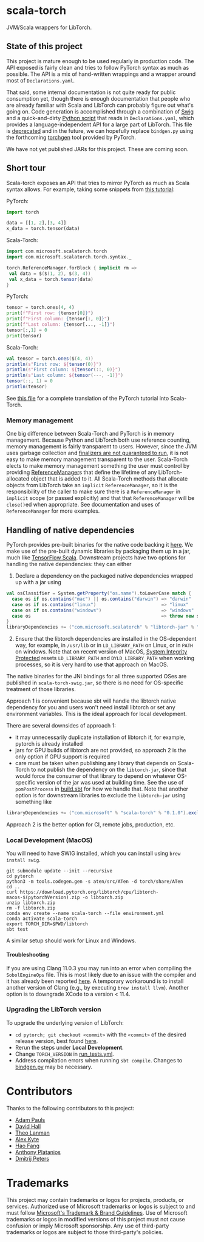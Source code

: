 # scala-torch
JVM/Scala wrappers for LibTorch.

## State of this project

This project is mature enough to be used regularly in production code. The API exposed is fairly clean
and tries to follow PyTorch syntax as much as possible. The API is a mix of hand-written wrappings and a wrapper
around most of `Declarations.yaml`. 

That said, some internal documentation is not quite ready for public consumption yet, though there is enough
documentation that people who are already familiar with Scala and LibTorch can probably figure out what's going on. 
Code generation is accomplished through a combination of [Swig](https://www.swig.org) and a quick-and-dirty 
[Python script](swig/src/main/swig/bindgen.py) that reads in `Declarations.yaml`, which provides a language-independent 
API for a large part of LibTorch. This file is [deprecated](https://github.com/pytorch/pytorch/issues/69471) and in the 
future, we can hopefully replace `bindgen.py` using the forthcoming [torchgen](https://github.com/pytorch/pytorch/issues/69471#issuecomment-1273642655)
tool provided by PyTorch.

We have not yet published JARs for this project. These are coming soon. 

## Short tour

Scala-torch exposes an API that tries to mirror PyTorch as much as Scala syntax
allows. For example, taking some snippets from
[this tutorial](https://pytorch.org/tutorials/beginner/basics/tensorqs_tutorial.html):

PyTorch:
```python
import torch

data = [[1, 2],[3, 4]]
x_data = torch.tensor(data)
```

Scala-Torch:
```scala
import com.microsoft.scalatorch.torch
import com.microsoft.scalatorch.torch.syntax._

torch.ReferenceManager.forBlock { implicit rm =>
 val data = $($(1, 2), $(3, 4))
 val x_data = torch.tensor(data)
}
```


PyTorch:
```python
tensor = torch.ones(4, 4)
print(f"First row: {tensor[0]}")
print(f"First column: {tensor[:, 0]}")
print(f"Last column: {tensor[..., -1]}")
tensor[:,1] = 0
print(tensor)
```

Scala-Torch:
```scala
val tensor = torch.ones($(4, 4))
println(s"First row: ${tensor(0)}")
println(s"First column: ${tensor(::, 0)}")
println(s"Last column: ${tensor(---, -1)}")
tensor(::, 1) = 0
println(tensor)
```

See [this file](scala-torch/src/test/scala/com/microsoft/scalatorch/torch/tutorial/PyTorchOrgTensorTutorialTest.scala) for 
a complete translation of the PyTorch tutorial into Scala-Torch.

### Memory management

One big difference between Scala-Torch and PyTorch is in memory management. Because Python and LibTorch both use 
reference counting, memory management is fairly transparent to users. However, since the JVM uses garbage collection
and [finalizers are not guaranteed to run](https://docs.oracle.com/javase/9/docs/api/java/lang/Object.html#finalize--),
it is not easy to make memory management transparent to the user. Scala-Torch elects to make memory management something
the user must control by providing [ReferenceManager](scala-torch/src/main/scala/com/microsoft/scalatorch/torch/ReferenceManager.scala)s 
that define the lifetime of any LibTorch-allocated object
that is added to it. All Scala-Torch methods that allocate objects from LibTorch take an `implicit` `ReferenceManager`,
so it is the responsibility of the caller to make sure there is a `ReferenceManager` in `implicit` scope (or passed
explicitly) and that that `ReferenceManager` will be `close()`ed when appropriate. See documentation and uses
of `ReferenceManager` for more examples.

## Handling of native dependencies

PyTorch provides pre-built binaries for the native code backing it [here](https://pytorch.org/get-started/locally/). 
We make use of the pre-built dynamic libraries by packaging them up in a jar, much like [TensorFlow Scala](http://platanios.org/tensorflow_scala/installation.html).
Downstream
projects have two options for handling the native dependencies: they can either 
1. Declare a dependency on the packaged native dependencies wrapped up with a jar using
```scala
val osClassifier = System.getProperty("os.name").toLowerCase match {
  case os if os.contains("mac") || os.contains("darwin") => "darwin"
  case os if os.contains("linux")                        => "linux"
  case os if os.contains("windows")                      => "windows"
  case os                                                => throw new sbt.MessageOnlyException(s"The OS $os is not a supported platform.")
}
libraryDependencies += ("com.microsoft.scalatorch" % "libtorch-jar" % "1.10.0").classifier(osClassifier + "_cpu")
```
2. Ensure that the libtorch dependencies are installed in the OS-dependent way, for example, in `/usr/lib` or in `LD_LIBRARY_PATH` on Linux,
or in `PATH` on windows. Note that on recent version of MacOS, [System Integrity Protected](https://developer.apple.com/library/archive/documentation/Security/Conceptual/System_Integrity_Protection_Guide/RuntimeProtections/RuntimeProtections.html)
resets `LD_LIBRARY_PATH` and `DYLD_LIBRARY_PATH` when working processes, so it is very hard to use that approach on MacOS. 

The native binaries for the JNI bindings for all three supported OSes are published in `scala-torch-swig.jar`, so there
is no need for OS-specific treatment of those libraries.

Approach 1 is convenient because sbt will handle the libtorch native dependency for you and users won't need install
libtorch or set any environment variables. This is the ideal approach for local development. 

There are several downsides of approach 1:
* it may unnecessarily duplicate installation of libtorch if, for example, pytorch is already installed
* jars for GPU builds of libtorch are not provided, so approach 2 is the only option if GPU support is required
* care must be taken when publishing any library that depends on Scala-Torch to not publish the dependency
 on the `libtorch-jar`, since that would force the consumer of that library to depend on whatever OS-specific
 version of the jar was used at building time. See the use of `pomPostProcess` in [build.sbt](build.sbt) for
 how we handle that. Note that another option is for downstream libraries to exclude the `libtorch-jar`
 using something like 
```scala
libraryDependencies += ("com.microsoft" % "scala-torch" % "0.1.0").exclude("com.microsoft.scalatorch", "libtorch-jar")
```

Approach 2 is the better option for CI, remote jobs, production, etc. 

### Local Development (MacOS)

You will need to have SWIG installed, which you can
install using `brew install swig`.

```
git submodule update --init --recursive
cd pytorch
python3 -m tools.codegen.gen -s aten/src/ATen -d torch/share/ATen
cd ..
curl https://download.pytorch.org/libtorch/cpu/libtorch-macos-$(pytorchVersion).zip -o libtorch.zip
unzip libtorch.zip
rm -f libtorch.zip
conda env create --name scala-torch --file environment.yml
conda activate scala-torch
export TORCH_DIR=$PWD/libtorch
sbt test
```

A similar setup should work for Linux and Windows. 

#### Troubleshooting

If you are using Clang 11.0.3 you may run into an error 
when compiling the `SobolEngineOps` file. This is most 
likely due to an issue with the compiler and it has already 
been reported [here](https://github.com/pytorch/pytorch/issues/35478).
A temporary workaround is to install another version of 
Clang (e.g., by executing `brew install llvm`). Another option
is to downgrade XCode to a version < 11.4.

### Upgrading the LibTorch version

To upgrade the underlying version of LibTorch:
* `cd pytorch; git checkout <commit>` with the `<commit>` of the desired release version, 
  best found [here](https://github.com/pytorch/pytorch/releases).
* Rerun the steps under **Local Development**.
* Change `TORCH_VERSION` in [run_tests.yml](.github/workflows/run_tests.yml).
* Address compilation errors when running `sbt compile`. Changes to [bindgen.py](swig/src/main/swig/bindgen.py) may
  be necessary.

# Contributors

Thanks to the following contributors to this project:

* [Adam Pauls](https://github.com/adampauls)
* [David Hall](https://github.com/dlwh)
* [Theo Lanman](https://github.com/theo-lanman)
* [Alex Kyte](https://github.com/alexanderkyte)
* [Hao Fang](https://github.com/hao-fang)
* [Anthony Platanios](https://github.com/eaplatanios)
* [Dmitrij Peters](https://github.com/Dpetters)

# Trademarks

This project may contain trademarks or logos for projects, products, or services. Authorized use of Microsoft
trademarks or logos is subject to and must follow
[Microsoft's Trademark & Brand Guidelines](https://www.microsoft.com/en-us/legal/intellectualproperty/trademarks/usage/general).
Use of Microsoft trademarks or logos in modified versions of this project must not cause confusion or imply Microsoft sponsorship.
Any use of third-party trademarks or logos are subject to those third-party's policies.